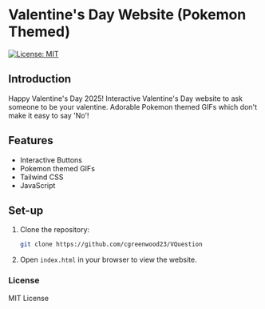 # Valentine's Day Website (Pokemon Themed)

[![License: MIT](https://img.shields.io/badge/License-MIT-yellow.svg)](LICENSE)

## Introduction
Happy Valentine's Day 2025! Interactive Valentine's Day website to ask someone to be your valentine. Adorable Pokemon themed GIFs which don't make it easy to say 'No'!

## Features
- Interactive Buttons
- Pokemon themed GIFs
- Tailwind CSS
- JavaScript

## Set-up
1. Clone the repository:
   ```bash
   git clone https://github.com/cgreenwood23/VQuestion
   ```
3. Open ```index.html``` in your browser to view the website.

### License
MIT License
